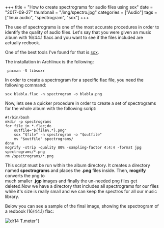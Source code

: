 +++
title = "How to create spectrograms for audio files using sox"
date = "2017-09-27"
thumbnail = "/img/spectro.jpg"
categories = ["Audio"]
tags = ["linux audio", "spectrogram", "sox"]
+++

The use of spectrograms is one of the most accurate procedures in order to identify the quality of audio files.
Let's say that you were given an music album with 16/44.1 flacs and you want to see if the files included are actually redbook. 

One of the best tools I've found for that is [sox](http://sox.sourceforge.net/SoX/Resampling).

The installation in Archlinux is the following:


	 pacman -S libsoxr


In order to create a spectrogram for a specific flac file, you need the following command:


	sox blabla.flac -n spectrogram -o blabla.png


Now, lets see a quicker procedure in order to create a set of spectrograms for the whole album with the following script:


	#!/bin/bash
	mkdir -p spectrograms
	for file in *.flac;do
	    outfile="${file%.*}.png"
	    sox "$file" -n spectrogram -o "$outfile"
	    mv "$outfile" spectrograms/
	done
	mogrify -strip -quality 80% -sampling-factor 4:4:4 -format jpg spectrograms/*.png
	rm /spectrograms/*.png

This script must be run within the album directory. It creates a directory named **spectrograms**  and places the **.png** files inside. Then, **mogrify** converts the png to  
much smaller **.jgp** images and finally the un-needed png files get deleted.Now we have a directory that includes all spectrograms for our files while it's size is really 
small and we can keep the spectros for all our music library.

Below you can see a sample of the final image, showing the spectrogram of a redbook (16/44.1) flac:




![dr14 T.meter](/img/spectro-sox.jpg)"}